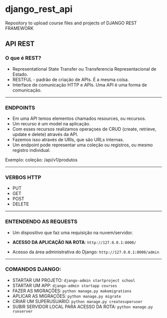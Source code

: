 # django_rest_api
Repository to upload course files and projects of DJANGO REST FRAMEWORK

## API REST
### O que é REST?

- Representational State Transfer ou Transferencia Representacional de Estado.
- RESTFUL - padrão de criação de APIs. É a mesma coisa.
- Interface de comunicação HTTP e APIs. Uma API é uma forma de comunicação. 
---

### ENDPOINTS

- Em uma API temos elementos chamados resources, ou recursos.
- Um recurso é um model na aplicação.
- Com esses recursos realizamos operaçoes de CRUD (create, retrieve, update e delete) através da API.
- Fazemos isso através de URIs, que são URLs internas.
- Um endpoint pode representar uma coleção ou registros, ou mesmo registro individual.

Exemplo: coleção: /api/v1/produtos

---
### VERBOS HTTP

- PUT
- GET
- POST
- DELETE

---

### ENTENDENDO AS REQUESTS

- Um dispositivo que faz uma requisição na nuvem/servidor.

- <b>ACESSO DA APLICAÇÃO NA ROTA</b>: `http://127.0.0.1:8000/`
- Acesso da área administrativa do Django: `http://127.0.0.1:8000/admin`

---

### COMANDOS DJANGO:

- STARTAR UM PROJETO: `django-admin startproject school`
- STARTAR UM APP: `django-admin startapp courses`
- FAZER AS MIGRAÇÕES: `python manage.py makemigrations`
- APLICAR AS MIGRAÇÕES: `python manage.py migrate`
- CRIAR UM SUPERUSUARIO: `python manage.py createsuperuser`
- SUBIR SERVIDOR LOCAL PARA ACESSO DA ROTA: `python manage.py runserver`
